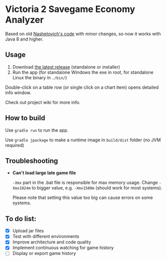 # Victoria 2 Savegame Economy Analyzer

Based on old [Nashetovich's code](http://oldforum.paradoxplaza.com/forum/showthread.php?715468) with minor changes, 
 so now it works with Java 8 and higher.

## Usage

1. Download [the latest release](https://github.com/aekrylov/vic2_economy_analyzer/releases) (standalone or installer)
2. Run the app (for standalone Windows the exe in root, for standalone Linux the binary in `./bin/`)

Double-click on a table row (or single click on a chart item) opens detailed info window.

Check out project wiki for more info.

## How to build

Use `gradle run` to run the app.

Use `gradle jpackage` to make a runtime image in `build/dist` folder (no JVM required)

## Troubleshooting

- **Can't load large late game file**

    `-Xmx` part in the .bat file is responsible for max memory usage.
    Change `-Xmx1024m` to bigger value, e.g. `-Xmx1500m` (should work for most systems).
    
    Please note that setting this value too big can cause errors on some systems.
 
## To do list:

- [x] Upload jar files
- [x] Test with different environments
- [x] Improve architecture and code quality
- [x] Implement continuous watching for game history
- [ ] Display or export game history 

